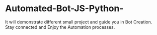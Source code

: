 # Automated-Bot-JS-Python-
It will demonstrate different small project and guide you in Bot Creation.
Stay connected and Enjoy the Automation processes.

